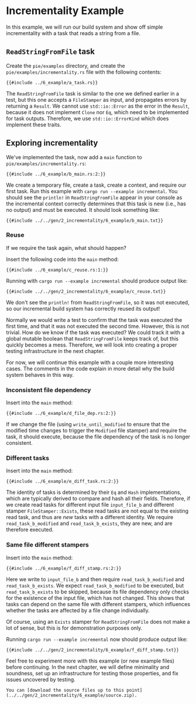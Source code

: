 # Incrementality Example

In this example, we will run our build system and show off simple incrementality with a task that reads a string from a file.

## `ReadStringFromFile` task

Create the `pie/examples` directory, and create the `pie/examples/incrementality.rs` file with the following contents:

```rust,
{{#include ../6_example/a_task.rs}}
``` 

The `ReadStringFromFile` task is similar to the one we defined earlier in a test, but this one accepts a `FileStamper` as input, and propagates errors by returning a `Result`.
We cannot use `std::io::Error` as the error in the `Result`, because it does not implement `Clone` nor `Eq`, which need to be implemented for task outputs.
Therefore, we use `std::io::ErrorKind` which does implement these traits.

## Exploring incrementality

We've implemented the task, now add a `main` function to `pie/examples/incrementality.rs`:

```rust,
{{#include ../6_example/b_main.rs:2:}}
```

We create a temporary file, create a task, create a context, and require our first task.
Run this example with `cargo run --example incremental`.
You should see the `println!` in `ReadStringFromFile` appear in your console as the incremental context correctly determines that this task is new (i.e., has no output) and must be executed.
It should look something like:

```
{{#include ../../gen/2_incrementality/6_example/b_main.txt}}
```

### Reuse

If we require the task again, what should happen?

Insert the following code into the `main` method:

```rust,
{{#include ../6_example/c_reuse.rs:1:}}
```

Running with `cargo run --example incremental` should produce output like:

```
{{#include ../../gen/2_incrementality/6_example/c_reuse.txt}}
```

We don't see the `println!` from `ReadStringFromFile`, so it was not executed, so our incremental build system has correctly reused its output!

Normally we would write a test to confirm that the task was executed the first time, and that it was not executed the second time.
However, this is not trivial.
How do we know if the task was executed?
We could track it with a global mutable boolean that `ReadStringFromFile` keeps track of, but this quickly becomes a mess.
Therefore, we will look into creating a proper testing infrastructure in the next chapter.

For now, we will continue this example with a couple more interesting cases.
The comments in the code explain in more detail why the build system behaves in this way.

### Inconsistent file dependency

Insert into the `main` method:

```rust,
{{#include ../6_example/d_file_dep.rs:2:}}
```

If we change the file (using `write_until_modified` to ensure that the modified time changes to trigger the `Modified` file stamper) and require the task, it should execute, because the file dependency of the task is no longer consistent.

### Different tasks

Insert into the `main` method:

```rust,
{{#include ../6_example/e_diff_task.rs:2:}}
```

The identity of tasks is determined by their `Eq` and `Hash` implementations, which are typically derived to compare and hash all their fields.
Therefore, if we create read tasks for different input file `input_file_b` and different stamper `FileStamper::Exists`, these read tasks are not equal to the existing read task, and thus are *new* tasks with a different identity.
We require `read_task_b_modified` and `read_task_b_exists`, they are new, and are therefore executed.

### Same file different stampers

Insert into the `main` method:

```rust,
{{#include ../6_example/f_diff_stamp.rs:2:}}
```

Here we write to `input_file_b` and then require `read_task_b_modified` and `read_task_b_exists`.
We expect `read_task_b_modified` to be executed, but `read_task_b_exists` to be skipped, because its file dependency only checks for the existence of the input file, which has not changed.
This shows that tasks can depend on the same file with different stampers, which influences whether the tasks are affected by a file change individually.

Of course, using an `Exists` stamper for `ReadStringFromFile` does not make a lot of sense, but this is for demonstration purposes only.

Running `cargo run --example incremental` now should produce output like:

```
{{#include ../../gen/2_incrementality/6_example/f_diff_stamp.txt}}
```

Feel free to experiment more with this example (or new example files) before continuing.
In the next chapter, we will define minimality and soundness, set up an infrastructure for testing those properties, and fix issues uncovered by testing.

```admonish example title="Download source code" collapsible=true
You can [download the source files up to this point](../../gen/2_incrementality/6_example/source.zip).
```
